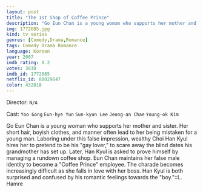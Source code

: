 ```yaml
---
layout: post
title: "The 1st Shop of Coffee Prince"
description: "Go Eun Chan is a young woman who supports her mother and sister. Her short hair, boyish clothes, and manner often lead to her being mistaken for a young man. Laboring under this false impression, wealthy Choi Han Kyul hires her to pretend to be his gay lover, to scare away the blind dates his grandmother has set up. Later, Han Kyul is asked to prove himself by managing a rundown coffee shop. Eun Chan maintains her false male identity to become a Coffee Prince employee. The charade becomes increasingly difficult as she falls in love with her boss. Han Kyul is both surprised.."
img: 1772685.jpg
kind: tv series
genres: [Comedy,Drama,Romance]
tags: Comedy Drama Romance 
language: Korean
year: 2007
imdb_rating: 8.2
votes: 3838
imdb_id: 1772685
netflix_id: 80029647
color: 432818
---
```

Director: `N/A`  

Cast: `Yoo Gong` `Eun-hye Yun` `Sun-kyun Lee` `Jeong-an Chae` `Young-ok Kim` 

Go Eun Chan is a young woman who supports her mother and sister. Her short hair, boyish clothes, and manner often lead to her being mistaken for a young man. Laboring under this false impression, wealthy Choi Han Kyul hires her to pretend to be his "gay lover," to scare away the blind dates his grandmother has set up. Later, Han Kyul is asked to prove himself by managing a rundown coffee shop. Eun Chan maintains her false male identity to become a "Coffee Prince" employee. The charade becomes increasingly difficult as she falls in love with her boss. Han Kyul is both surprised and confused by his romantic feelings towards the "boy."::L. Hamre